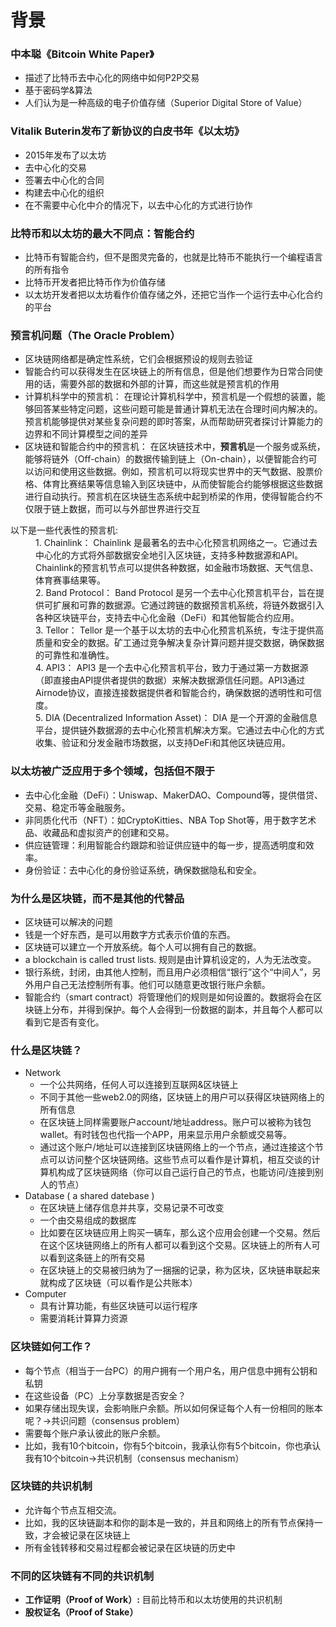 # 背景
### 中本聪《Bitcoin White Paper》
* 描述了比特币去中心化的网络中如何P2P交易
* 基于密码学&算法
* 人们认为是一种高级的电子价值存储（Superior Digital Store of Value）
### Vitalik Buterin发布了新协议的白皮书年《以太坊》
* 2015年发布了以太坊
* 去中心化的交易
* 签署去中心化的合同
* 构建去中心化的组织
* 在不需要中心化中介的情况下，以去中心化的方式进行协作
### 比特币和以太坊的最大不同点：智能合约
* 比特币有智能合约，但不是图灵完备的，也就是比特币不能执行一个编程语言的所有指令
* 比特币开发者把比特币作为价值存储
* 以太坊开发者把以太坊看作价值存储之外，还把它当作一个运行去中心化合约的平台
### 预言机问题（The Oracle Problem）
* 区块链网络都是确定性系统，它们会根据预设的规则去验证
* 智能合约可以获得发生在区块链上的所有信息，但是他们想要作为日常合同使用的话，需要外部的数据和外部的计算，而这些就是预言机的作用
* 计算机科学中的预言机： 在理论计算机科学中，预言机是一个假想的装置，能够回答某些特定问题，这些问题可能是普通计算机无法在合理时间内解决的。预言机能够提供对某些复杂问题的即时答案，从而帮助研究者探讨计算能力的边界和不同计算模型之间的差异
* 区块链和智能合约中的预言机： 在区块链技术中，**预言机**是一个服务或系统，能够将链外（Off-chain）的数据传输到链上（On-chain），以便智能合约可以访问和使用这些数据。例如，预言机可以将现实世界中的天气数据、股票价格、体育比赛结果等信息输入到区块链中，从而使智能合约能够根据这些数据进行自动执行。预言机在区块链生态系统中起到桥梁的作用，使得智能合约不仅限于链上数据，而可以与外部世界进行交互
<dl>
<dt>以下是一些代表性的预言机:</dt>
<dd>1. Chainlink： Chainlink 是最著名的去中心化预言机网络之一。它通过去中心化的方式将外部数据安全地引入区块链，支持多种数据源和API。Chainlink的预言机节点可以提供各种数据，如金融市场数据、天气信息、体育赛事结果等。</dd>
<dd>2. Band Protocol： Band Protocol 是另一个去中心化预言机平台，旨在提供可扩展和可靠的数据源。它通过跨链的数据预言机系统，将链外数据引入各种区块链平台，支持去中心化金融（DeFi）和其他智能合约应用。</dd>
<dd>3. Tellor： Tellor 是一个基于以太坊的去中心化预言机系统，专注于提供高质量和安全的数据。矿工通过竞争解决复杂计算问题并提交数据，确保数据的可靠性和准确性。</dd>
<dd>4. API3： API3 是一个去中心化预言机平台，致力于通过第一方数据源（即直接由API提供者提供的数据）来解决数据源信任问题。API3通过Airnode协议，直接连接数据提供者和智能合约，确保数据的透明性和可信度。</dd>
<dd>5. DIA (Decentralized Information Asset)： DIA 是一个开源的金融信息平台，提供链外数据源的去中心化预言机解决方案。它通过去中心化的方式收集、验证和分发金融市场数据，以支持DeFi和其他区块链应用。</dd>
</dl>

### 以太坊被广泛应用于多个领域，包括但不限于
* 去中心化金融（DeFi）：Uniswap、MakerDAO、Compound等，提供借贷、交易、稳定币等金融服务。
* 非同质化代币（NFT）：如CryptoKitties、NBA Top Shot等，用于数字艺术品、收藏品和虚拟资产的创建和交易。
* 供应链管理：利用智能合约跟踪和验证供应链中的每一步，提高透明度和效率。
* 身份验证：去中心化的身份验证系统，确保数据隐私和安全。
	

### 为什么是区块链，而不是其他的代替品
* 区块链可以解决的问题
* 钱是一个好东西，是可以用数字方式表示价值的东西。
* 区块链可以建立一个开放系统。每个人可以拥有自己的数据。
* a blockchain is called trust lists. 规则是由计算机设定的，人为无法改变。
* 银行系统，封闭，由其他人控制，而且用户必须相信“银行”这个“中间人”，另外用户自己无法控制所有事。他们可以随意更改银行账户余额。
* 智能合约（smart contract）将管理他们的规则是如何设置的。数据将会在区块链上分布，并得到保护。每个人会得到一份数据的副本，并且每个人都可以看到它是否有变化。
		
### 什么是区块链？
* Network
  * 一个公共网络，任何人可以连接到互联网&区块链上
  * 不同于其他一些web2.0的网络，区块链上的用户可以获得区块链网络上的所有信息
  * 在区块链上同样需要账户account/地址address。账户可以被称为钱包wallet。有时钱包也代指一个APP，用来显示用户余额或交易等。 
  * 通过这个账户/地址可以连接到区块链网络上的一个节点，通过连接这个节点可以访问整个区块链网络。这些节点可以看作是计算机，相互交谈的计算机构成了区块链网络（你可以自己运行自己的节点，也能访问/连接到别人的节点）
* Database ( a shared datebase )
  * 在区块链上储存信息并共享，交易记录不可改变
  * 一个由交易组成的数据库
  * 比如要在区块链应用上购买一辆车，那么这个应用会创建一个交易。然后在这个区块链网络上的所有人都可以看到这个交易。区块链上的所有人可以看到这条链上的所有交易
  * 在区块链上的交易被归纳为了一捆捆的记录，称为区块，区块链串联起来就构成了区块链（可以看作是公共账本）
* Computer
  * 具有计算功能，有些区块链可以运行程序
  * 需要消耗计算算力资源
		
### 区块链如何工作？
  * 每个节点（相当于一台PC）的用户拥有一个用户名，用户信息中拥有公钥和私钥
  * 在这些设备（PC）上分享数据是否安全？
  * 如果存储出现失误，会影响账户余额。所以如何保证每个人有一份相同的账本呢？→共识问题（consensus problem）
  * 需要每个账户承认彼此的账户余额。
  * 比如，我有10个bitcoin，你有5个bitcoin，我承认你有5个bitcoin，你也承认我有10个bitcoin→共识机制（consensus mechanism）
### 区块链的共识机制
  * 允许每个节点互相交流。
  * 比如，我的区块链副本和你的副本是一致的，并且和网络上的所有节点保持一致，才会被记录在区块链上
  * 所有金钱转移和交易过程都会被记录在区块链的历史中
### 不同的区块链有不同的共识机制
  * **工作证明（Proof of Work）:** 目前比特币和以太坊使用的共识机制
  * **股权证名（Proof of Stake）**
